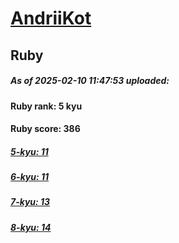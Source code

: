# [AndriiKot](https://www.codewars.com/users/AndriiKot) 
## Ruby

##### As of 2025-02-10 11:47:53 uploaded:

#### Ruby rank: 5 kyu

#### Ruby score: 386

##### [5-kyu: 11](https://github.com/AndriiKot/Ruby__CodeWars/tree/main/kyu-5)

##### [6-kyu: 11](https://github.com/AndriiKot/Ruby__CodeWars/tree/main/kyu-6)

##### [7-kyu: 13](https://github.com/AndriiKot/Ruby__CodeWars/tree/main/kyu-7)

##### [8-kyu: 14](https://github.com/AndriiKot/Ruby__CodeWars/tree/main/kyu-8)

